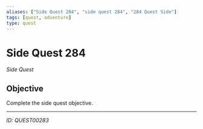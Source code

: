 ```yaml
---
aliases: ["Side Quest 284", "side quest 284", "284 Quest Side"]
tags: [quest, adventure]
type: quest
---
```


# Side Quest 284

*Side Quest*

## Objective
Complete the side quest objective.

---
*ID: QUEST00283*